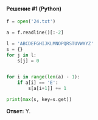 #### Решение #1 (Python)
```python
f = open('24.txt')

a = f.readline()[:-2]

l = 'ABCDEFGHIJKLMNOPQRSTUVWXYZ'
s = {}
for j in l:
	s[j] = 0


for i in range(len(a) - 1):
	if a[i] == 'E':
		s[a[i+1]] += 1

print(max(s, key=s.get))
```

**Ответ:** Y.
